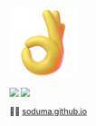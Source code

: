 <!--<div align=center> -->

<!--![shark](https://capsule-render.vercel.app/api?type=shark&color=gradient&height=120) -->

<img src="https://github.com/soduma/soduma/blob/main/giphy.gif?raw=true" width="120">
 <br/>
 <br/>
<a href="https://developer.apple.com/ios" target="_blank"><img src="https://img.shields.io/badge/iOS-000000?style=flat-square&logo=ios&logoColor=white"/></a>
<a href="https://www.swift.org" target="_blank"><img src="https://img.shields.io/badge/Swift-F05138?style=flat-square&logo=swift&logoColor=white"/></a>

👋🏻 [soduma.github.io](https://soduma.github.io)

<!---
soduma/soduma is a ✨ special ✨ repository because its `README.md` (this file) appears on your GitHub profile.
You can click the Preview link to take a look at your changes.
--->
